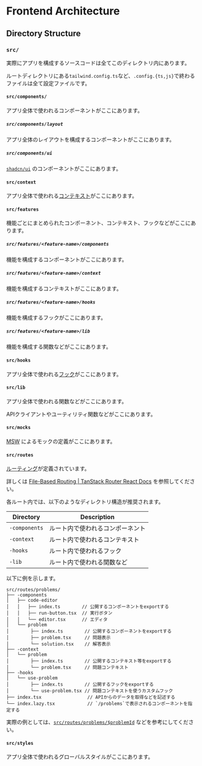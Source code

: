 # Frontend Architecture

## Directory Structure

### `src/`

実際にアプリを構成するソースコードは全てこのディレクトリ内にあります。

ルートディレクトリにある`tailwind.config.ts`など、`.config.{ts,js}`で終わるファイルは全て設定ファイルです。

#### `src/components/`

アプリ全体で使われるコンポーネントがここにあります。

##### `src/components/layout`

アプリ全体のレイアウトを構成するコンポーネントがここにあります。

##### `src/components/ui`

[`shadcn/ui`](https://ui.shadcn.com/) のコンポーネントがここにあります。

#### `src/context`

アプリ全体で使われる[コンテキスト](https://ja.react.dev/learn/passing-data-deeply-with-context)がここにあります。

#### `src/features`

機能ごとにまとめられたコンポーネント、コンテキスト、フックなどがここにあります。

##### `src/features/<feature-name>/components`

機能を構成するコンポーネントがここにあります。

##### `src/features/<feature-name>/context`

機能を構成するコンテキストがここにあります。

##### `src/features/<feature-name>/hooks`

機能を構成するフックがここにあります。

##### `src/features/<feature-name>/lib`

機能を構成する関数などがここにあります。

#### `src/hooks`

アプリ全体で使われる[フック](https://ja.react.dev/learn/reusing-logic-with-custom-hooks)がここにあります。

#### `src/lib`

アプリ全体で使われる関数などがここにあります。

APIクライアントやユーティリティ関数などがここにあります。

#### `src/mocks`

[MSW](https://mswjs.io/) によるモックの定義がここにあります。

#### `src/routes`

[ルーティング](https://tanstack.com/router/latest/docs/framework/react/guide/file-based-routing)が定義されています。

詳しくは [File-Based Routing | TanStack Router React Docs](https://tanstack.com/router/latest/docs/framework/react/guide/file-based-routing) を参照してください。

各ルート内では、以下のようなディレクトリ構造が推奨されます。

| Directory     | Description                      |
| ------------- | -------------------------------- |
| `-components` | ルート内で使われるコンポーネント |
| `-context`    | ルート内で使われるコンテキスト   |
| `-hooks`      | ルート内で使われるフック         |
| `-lib`        | ルート内で使われる関数など       |

以下に例を示します。

```plaintext
src/routes/problems/
├── -components
│   ├── code-editor
│   │   ├── index.ts        // 公開するコンポーネントをexportする
│   │   ├── run-button.tsx  // 実行ボタン
│   │   └── editor.tsx      // エディタ
│   └── problem
│        ├── index.ts        // 公開するコンポーネントをexportする
│        ├── problem.tsx     // 問題表示
│        └── solution.tsx    // 解答表示
├── -context
│   └── problem
│        ├── index.ts        // 公開するコンテキスト等をexportする
│        └── problem.tsx     // 問題コンテキスト
├── -hooks
│   └── use-problem
│        ├── index.ts        // 公開するフックをexportする
│        └── use-problem.tsx // 問題コンテキストを使うカスタムフック
├── index.tsx                 // APIからのデータを取得などを記述する
└── index.lazy.tsx            // `/problems`で表示されるコンポーネントを指定する
```

実際の例としては、[`src/routes/problems/$problemId`](./src/routes/problems/$problemId/) などを参考にしてください。

#### `src/styles`

アプリ全体で使われるグローバルスタイルがここにあります。
